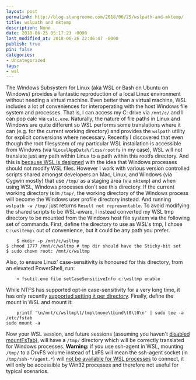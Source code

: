 ```yaml
---
layout: post
permalink: http://blog.stangroome.com/2018/06/25/wslpath-and-mktemp/
title: wslpath and mktemp
description: None
date: 2018-06-25 05:17:23 -0000
last_modified_at: 2018-06-26 22:46:47 -0000
publish: true
pin: false
categories:
- Uncategorized
tags:
- wsl
---
```

The Windows Subsystem for Linux (aka WSL or Bash on Ubuntu on Windows) provides a fantastic reproduction of a local Linux environment without needing a virtual machine. Even better than a virtual machine, WSL includes a lot of conveniences for interoperating with the host Windows file system and processes. That is, I can access my C: drive via `/mnt/c/` and I can pop calc via `calc.exe`. Naturally, the nature of file paths in Linux and Windows are quite different so WSL performs some translations where it can (e.g. for the current working directory) and provides the `wslpath` utility for explicit conversions where necessary. Recently I discovered that even though the root filesystem of my particular WSL installation is accessible from Windows (via `%LocalAppData%/lxss/rootfs` in my case), WSL will not translate just any path within Linux to a path within this rootfs directory. And this is [because WSL is designed](https://github.com/Microsoft/WSL/issues/3146) with the idea that Windows processes should not modify WSL files. However I work with various version controlled scripts shared amongst developers on Mac, Linux, and Windows (via Cygwin mostly) that use `/tmp/` as a staging area (via `mktemp`) and when using WSL, Windows processes don't see this directory. If the current working directory is in `/tmp/`, the working directory of the Windows process will become the Windows user profile directory instead. And running `wslpath -w /tmp/` just returns `Result not representable`. To avoid modifying the shared scripts to be WSL-aware, I instead converted my WSL tmp directory to be mounted from the Windows host file system via the following set of commands. First, define the directory to use as WSL's tmp, I chose `C:\wsltemp\` out of convenience, but it could be any path you prefer.
  
        $ mkdir -p /mnt/c/wsltmp
    $ chmod 1777 /mnt/c/wsltmp # tmp dir should have the Sticky-bit set
    $ sudo chown root: /mnt/c/wsltmp
  
Also, to ensure Linux' case-sensitivity is honoured for this directory, from an elevated PowerShell, run:
  
        > fsutil.exe file setCaseSensitiveInfo c:\wsltmp enable
  
While NTFS has supported opt-in case-sensitivity for a very long time, it has only recently [supported setting it per directory](https://blogs.msdn.microsoft.com/commandline/2018/02/28/per-directory-case-sensitivity-and-wsl/). Finally, define the mount in WSL and mount it:
  
        printf '\n/mnt/c/wsltmp\t/tmp\tnone\tbind\t0\t0\n' | sudo tee -a /etc/fstab
    sudo mount -a
  
Now your WSL session, and future sessions (assuming you haven't [disabled mountFsTab](https://blogs.msdn.microsoft.com/commandline/2018/02/07/automatically-configuring-wsl/)), will have a `/tmp/` directory which will be correctly translated for Windows processes. **Warning:** if you use ssh-agent in WSL, mounting `/tmp/` to a DrvFS volume instead of LxFS will mean the ssh-agent socket (in `/tmp/ssh-*/agent.*`) will [not be available for WSL processes](https://blogs.msdn.microsoft.com/commandline/2018/02/07/windowswsl-interop-with-af_unix/) to connect, it will only be accessible by Win32 processes and therefore not useful for typical scenarios.
